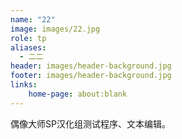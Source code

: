 ```yaml
---
name: "22"
image: images/22.jpg
role: tp
aliases:
  - 二二
header: images/header-background.jpg
footer: images/header-background.jpg
links:
    home-page: about:blank
---
```


偶像大师SP汉化组测试程序、文本编辑。